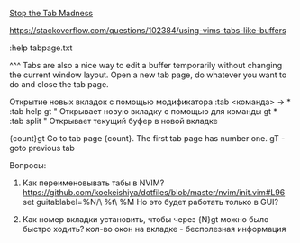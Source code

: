 [Stop the Tab
Madness](https://joshldavis.com/2014/04/05/vim-tab-madness-buffers-vs-tabs/)

https://stackoverflow.com/questions/102384/using-vims-tabs-like-buffers

:help tabpage.txt

^^^
Tabs are also a nice way to edit a buffer temporarily without changing the
current window layout.  Open a new tab page, do whatever you want to do and
close the tab page.

Открытие новых вкладок с помощью модификатора :tab <команда> ->
	* :tab help gt      " Открывает новую вкладку с помощью для команды gt
	* :tab split        " Открывает текущий буфер в новой вкладке

{count}gt	Go to tab page {count}.  The first tab page has number one.
gT - goto previous tab

Вопросы:

1) Как переименовывать табы в NVIM?
https://github.com/koekeishiya/dotfiles/blob/master/nvim/init.vim#L96
set guitablabel=%N/\ %t\ %M
Но это будет работать только в GUI?

2) Как номер вкладки установить, чтобы через {N}gt можно было быстро ходить? кол-во окон на вкладке - бесполезная информация



